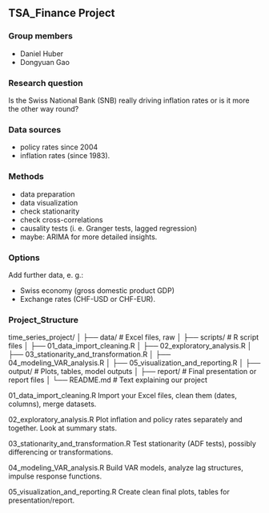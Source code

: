 
## TSA_Finance Project

### Group members
- Daniel Huber
- Dongyuan Gao

### Research question
Is the Swiss National Bank (SNB) really driving inflation rates or is it more the other way round? 

### Data sources
- policy rates since 2004
- inflation rates (since 1983).

### Methods
- data preparation
- data visualization
- check stationarity
- check cross-correlations
- causality tests (i. e. Granger tests, lagged regression)
- maybe: ARIMA for more detailed insights.

### Options
Add further data, e. g.:
- Swiss economy (gross domestic product GDP)
- Exchange rates (CHF-USD or CHF-EUR).

### Project_Structure
time_series_project/
│
├── data/             # Excel files, raw
│
├── scripts/          # R script files
│    ├── 01_data_import_cleaning.R
│    ├── 02_exploratory_analysis.R
│    ├── 03_stationarity_and_transformation.R
│    ├── 04_modeling_VAR_analysis.R
│    ├── 05_visualization_and_reporting.R
│
├── output/           # Plots, tables, model outputs
│
├── report/           # Final presentation or report files
│
└── README.md         # Text explaining our project

01_data_import_cleaning.R
Import your Excel files, clean them (dates, columns), merge datasets.

02_exploratory_analysis.R
Plot inflation and policy rates separately and together. Look at summary stats.

03_stationarity_and_transformation.R
Test stationarity (ADF tests), possibly differencing or transformations.

04_modeling_VAR_analysis.R
Build VAR models, analyze lag structures, impulse response functions.

05_visualization_and_reporting.R
Create clean final plots, tables for presentation/report.



